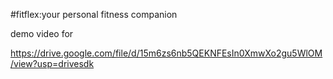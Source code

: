 #fitflex:your personal fitness companion 

demo video for

https://drive.google.com/file/d/15m6zs6nb5QEKNFEsIn0XmwXo2gu5WlOM/view?usp=drivesdk
